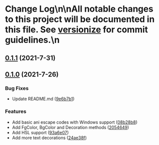 # Change Log\n\nAll notable changes to this project will be documented in this file. See [versionize](https://github.com/saintedlama/versionize) for commit guidelines.\n
<a name="0.1.1"></a>
## [0.1.1](https://www.github.com/Kantaiko/ConsoleFormatting/releases/tag/v0.1.1) (2021-7-31)

<a name="0.1.0"></a>
## [0.1.0](https://www.github.com/Kantaiko/ConsoleFormatting/releases/tag/v0.1.0) (2021-7-26)

### Bug Fixes

* Update README.md ([9e6b7b1](https://www.github.com/Kantaiko/ConsoleFormatting/commit/9e6b7b1cc741e9c9d75630b836657fa9e72f0461))

### Features

* Add basic ani escape codes with Windows support ([08b28b8](https://www.github.com/Kantaiko/ConsoleFormatting/commit/08b28b8b4ea9da0c6be265c662b81cdd73a38cf6))
* Add FgColor, BgColor and Decoration methods ([2054649](https://www.github.com/Kantaiko/ConsoleFormatting/commit/20546493b31afe63e76379897ae749afc045b969))
* Add HSL support ([93a6e07](https://www.github.com/Kantaiko/ConsoleFormatting/commit/93a6e070d25978e430d2f0fb9990255ae91fcf84))
* Add more text decorations ([24ae38f](https://www.github.com/Kantaiko/ConsoleFormatting/commit/24ae38f4f5939e276ee6784653f386a28dc87ceb))

